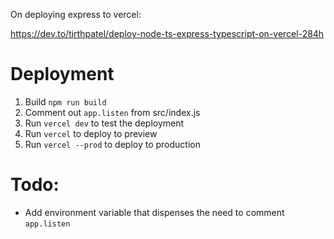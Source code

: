 On deploying express to vercel:

https://dev.to/tirthpatel/deploy-node-ts-express-typescript-on-vercel-284h

# Deployment

1. Build `npm run build`
2. Comment out `app.listen` from src/index.js
3. Run `vercel dev` to test the deployment
4. Run `vercel` to deploy to preview
5. Run `vercel --prod` to deploy to production

# Todo:

-   Add environment variable that dispenses the need to comment `app.listen`
